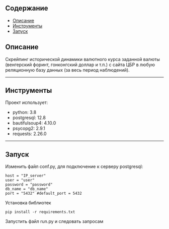 ## Содержание
* [Описание](#Описание)
* [Инструменты](#technologies)
* [Запуск](#setup)

## Описание
Скрейпинг исторической динамики валютного курса заданной валюты (венгерский форинт, гонконгский доллар и т.п.) с сайта ЦБР в любую реляционную базу данных (за весь период наблюдений).

---

## Инструменты
Проект использует:
* python: 3.8
* postgresql: 12.8
* bautifulsoup4: 4.10.0
* psycopg2: 2.9.1
* requests: 2.26.0

---

## Запуск
<p>Изменить файл conf.py, для подключение к серверу postgresql:</p>
<pre><code>host = "IP_server"
user = "user"
password = "password"
db_name = "db_name"
port = "5432" #default_port = 5432</code></pre>

<p>Установка библиотек</p>
<pre><code>pip install -r requirements.txt</code></pre>

<p>Запустить файл run.py и следовать запросам</p>
